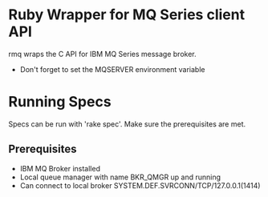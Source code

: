 Ruby Wrapper for MQ Series client API
=====================================
rmq wraps the C API for IBM MQ Series message broker.

* Don't forget to set the MQSERVER environment variable

Running Specs
=============
Specs can be run with 'rake spec'. Make sure the prerequisites are met.

Prerequisites
-------------

* IBM MQ Broker installed
* Local queue manager with name BKR_QMGR up and running
* Can connect to local broker SYSTEM.DEF.SVRCONN/TCP/127.0.0.1(1414)
